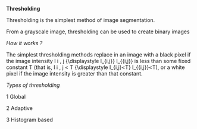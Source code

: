 **Thresholding**

Thresholding is the simplest method of image segmentation.

From a grayscale image, thresholding can be used to create binary images

*How it works ?*

The simplest thresholding methods replace in an image with a black pixel if the 
image intensity I i , j {\displaystyle I_{i,j}} I_{{i,j}} is less than some fixed constant T 
(that is, I i , j < T {\displaystyle I_{i,j}<T} I_{{i,j}}<T), 
or a white pixel if the image intensity is greater than that constant.

*Types of thresholding*

1 Global

2 Adaptive

3 Histogram based
